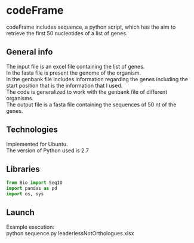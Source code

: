 # codeFrame

codeFrame includes sequence, a python script, which has the aim to retrieve the first 50 nucleotides of a list of genes.

## General info 

The input file is an excel file containing the list of genes. <br />
In the fasta file is present the genome of the organism. <br />
In the genbank file includes information regarding the genes including the start position that is the information that I used. <br />
The code is generalized to work with the genbank file of different organisms. <br />
The output file is a fasta file containing the sequences of 50 nt of the genes. <br />

## Technologies

Implemented for Ubuntu. <br />
The version of Python used is 2.7

## Libraries

```Python
from Bio import SeqIO
import pandas as pd
import os, sys
```

## Launch

Example execution: <br />
python sequence.py leaderlessNotOrthologues.xlsx 





